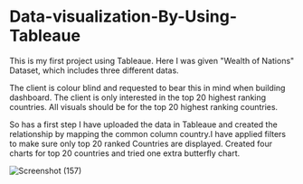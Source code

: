 # Data-visualization-By-Using-Tableaue

This is my first project using Tableaue. Here I was given "Wealth of Nations" Dataset, which includes three different datas.

The client is colour blind and requested to bear this in mind when building dashboard. The client is only interested in the top 20 highest ranking countries. All visuals should be for the top 20 highest ranking countries.

So has a first step I have uploaded the data in Tableaue and created the relationship by mapping the common column country.I have applied filters to make sure only top 20 ranked Countries are displayed. Created four charts for top 20 countries and tried one extra butterfly chart.

![Screenshot (157)](https://user-images.githubusercontent.com/116027782/211377024-2fa64b30-0545-4cb9-b29f-390bdf31b5bb.png)
